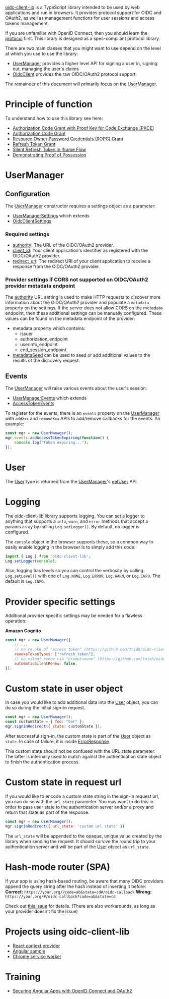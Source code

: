 [oidc-client-lib](https://github.com/tniah/oidc-client-lib) is a TypeScript library intended to be used by web applications and run in browsers. It provides protocol support for OIDC and OAuth2, as well as management functions for user sessions and access tokens management.

If you are unfamiliar with OpenID Connect, then you should learn the
[protocol](https://openid.net/specs/openid-connect-core-1_0.html) first. This
library is designed as a spec-compliant protocol library.

There are two main classes that you might want to use depend on the level at
which you use to use the library:

- [UserManager](classes/UserManager.html) provides a higher level API for
  signing a user in, signing out, managing the user's claims
- [OidcClient](classes/OidcClient.html) provides the raw OIDC/OAuth2 protocol
  support

The remainder of this document will primarily focus on the
[UserManager](classes/UserManager.html).


# Principle of function
To understand how to use this library see here:
- [Authorization Code Grant with Proof Key for Code Exchange (PKCE)](https://github.com/tniah/oidc-client-lib/blob/main/docs/protocols/authorization-code-grant-with-pkce.md)
- [Authorization Code Grant](https://github.com/tniah/oidc-client-lib/blob/main/docs/protocols/authorization-code-grant.md)
- [Resource Owner Password Credentials (ROPC) Grant](https://github.com/tniah/oidc-client-lib/blob/main/docs/protocols/resource-owner-password-credentials-grant.md)
- [Refresh Token Grant](https://github.com/tniah/oidc-client-lib/blob/main/docs/protocols/refresh-token-grant.md)
- [Silent Refresh Token in iframe Flow](https://github.com/tniah/oidc-client-lib/blob/main/docs/protocols/silent-refresh-token-in-iframe-flow.md)
- [Demonstrating Proof of Possession](https://github.com/tniah/oidc-client-lib/blob/main/docs/protocols/demonstrating-proof-of-possession.md)

# UserManager

## Configuration
The [UserManager](classes/UserManager.html) constructor requires a settings
object as a parameter:

- [UserManagerSettings](interfaces/UserManagerSettings.html) which extends
- [OidcClientSettings](interfaces/OidcClientSettings.html)

### Required settings
- [authority](interfaces/OidcClientSettings.html#authority): The URL of the
  OIDC/OAuth2 provider.
- [client_id](interfaces/OidcClientSettings.html#client_id): Your client
  application's identifier as registered with the OIDC/OAuth2 provider.
- [redirect_uri](interfaces/OidcClientSettings.html#redirect_uri): The redirect
  URI of your client application to receive a response from the OIDC/OAuth2
  provider.

### Provider settings if CORS not supported on OIDC/OAuth2 provider metadata endpoint
The [authority](interfaces/OidcClientSettings.html#authority) URL setting is
used to make HTTP requests to discover more information about the OIDC/OAuth2
provider and populate a `metadata` property on the settings. If the server does
not allow CORS on the metadata endpoint, then these additional settings can be
manually configured. These values can be found on the metadata endpoint of the
provider:

- metadata property which contains:
  - issuer
  - authorization_endpoint
  - userinfo_endpoint
  - end_session_endpoint
- [metadataSeed](interfaces/UserManagerSettings.html#metadataSeed) can be used
  to seed or add additional values to the results of the discovery request.

## Events
The [UserManager](classes/UserManager.html) will raise various events about the
user's session:

- [UserManagerEvents](classes/UserManagerEvents.html) which extends
- [AccessTokenEvents](classes/AccessTokenEvents.html)

To register for the events, there is an `events` property on the
[UserManager](classes/UserManager.html) with `addXxx` and `removeXxx` APIs to
add/remove callbacks for the events. An example:

```javascript
const mgr = new UserManager();
mgr.events.addAccessTokenExpiring(function() {
    console.log("token expiring...");
});
```

# User
The [User](classes/User.html) type is returned from the [UserManager](classes/UserManager.html)'s [getUser](classes/UserManager.html#getUser) API.


# Logging
The oidc-client-lib library supports logging. You can set a logger to anything that supports a `info`, `warn`, and `error` methods that accept a params array by calling `Log.setLogger()`. By default, no logger is configured.

The `console` object in the browser supports these, so a common way to easily
enable logging in the browser is to simply add this code:

```javascript
import { Log } from 'oidc-client-lib';
Log.setLogger(console);
```

Also, logging has levels so you can control the verbosity by calling
`Log.setLevel()` with one of `Log.NONE`, `Log.ERROR`,
`Log.WARN`, or `Log.INFO`. The default is `Log.INFO`.

# Provider specific settings
Additional provider specific settings may be needed for a flawless operation:

**Amazon Cognito**
```javascript
const mgr = new UserManager({
    // ...
    // no revoke of "access token" (https://github.com/tniah/oidc-client-lib/issues/262)
    revokeTokenTypes: ["refresh_token"],
    // no silent renew via "prompt=none" (https://github.com/tniah/oidc-client-lib/issues/366)
    automaticSilentRenew: false,
});
```


# Custom state in user object
In case you would like to add additional data into the [User](classes/User.html) object, you can do so during the initial sign-in request.

```javascript
const mgr = new UserManager();
const customState = { foo: "bar" };
mgr.signinRedirect({ state: customState });
```

After successful sign-in, the custom state is part of the [User](classes/User.html#state) object as `state`. In case of failure, it is inside [ErrorResponse](classes/ErrorResponse.html#state).

This custom state should not be confused with the URL state parameter. The latter is internally used to match against the authentication state object to finish the authentication process.

# Custom state in request url
If you would like to encode a custom state string in the sign-in request url, you can do so with the `url_state` parameter. You may want to do this in order to pass user state to the authentication server and/or a proxy and return that state as part of the response.

```javascript
const mgr = new UserManager();
mgr.signinRedirect({ url_state: 'custom url state' })
```

The `url_state` will be appended to the opaque, unique value created by the library when sending the request. It should survive the round trip to your authentication server and will be part of the [User](classes/User.html#url_state) object as `url_state`.


# Hash-mode router (SPA)
If your app is using hash-based routing, be aware that many OIDC providers append the query string after the hash instead of inserting it before:
**Correct:** `https://your.org/?code=ab&state=cd#/oidc-callback`
**Wrong:** `https://your.org/#/oidc-callback?code=ab&state=cd`

Check out [this issue](https://github.com/tniah/oidc-client-lib/issues/734#issuecomment-1298381823) for details. (There are also workarounds, as long as your provider doesn't fix the issue)

# Projects using oidc-client-lib

- [React context provider](https://github.com/tniah/react-oidc-context)
- [Angular sample](https://github.com/tniah/sample-angular-oidc-client-lib)
- [Chrome service worker](https://github.com/Alino/oidc-client-lib-chromium-sample)


# Training

- [Securing Angular Apps with OpenID Connect and OAuth2](https://www.pluralsight.com/courses/openid-and-oauth2-securing-angular-apps)
